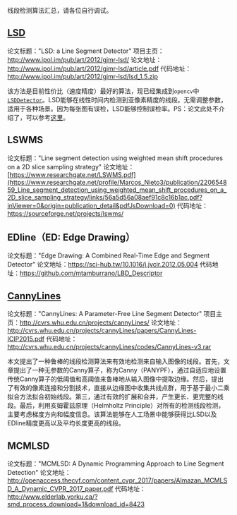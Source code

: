 线段检测算法汇总，请各位自行调试。

## [LSD](http://www.ipol.im/pub/art/2012/gjmr-lsd/)

论文标题："LSD: a Line Segment Detector"
项目主页：http://www.ipol.im/pub/art/2012/gjmr-lsd/
论文地址：http://www.ipol.im/pub/art/2012/gjmr-lsd/article.pdf
代码地址：http://www.ipol.im/pub/art/2012/gjmr-lsd/lsd_1.5.zip

该方法是目前性价比（速度精度）最好的算法，现已经集成到`opencv`中[`LSDDetector`](https://docs.opencv.org/master/d1/dbd/classcv_1_1line__descriptor_1_1LSDDetector.html)。LSD能够在线性时间内检测到亚像素精度的线段。无需调整参数，适用于各种场景。因为每张图有误检，LSD能够控制误检率。PS：论文此处不介绍了，可以参考[这里](https://blog.csdn.net/chishuideyu/article/details/78081643?locationNum=9&fps=1)。

## LSWMS

论文标题："Line segment detection using weighted mean shift procedures on a 2D slice sampling strategy"
论文地址：[https://www.researchgate.net/LSWMS.pdf](https://www.researchgate.net/profile/Marcos_Nieto3/publication/220654859_Line_segment_detection_using_weighted_mean_shift_procedures_on_a_2D_slice_sampling_strategy/links/56a5d56a08aef91c8c16b1ac.pdf?inViewer=0&origin=publication_detail&pdfJsDownload=0)
代码地址：https://sourceforge.net/projects/lswms/

## EDline（ED: Edge Drawing）
论文标题："Edge Drawing: A Combined Real-Time Edge and Segment Detector"
论文地址：https://sci-hub.tw/10.1016/j.jvcir.2012.05.004
代码地址：https://github.com/mtamburrano/LBD_Descriptor

## [CannyLines](http://cvrs.whu.edu.cn/projects/cannyLines/)

论文标题："CannyLines: A Parameter-Free Line Segment Detector"
项目主页：http://cvrs.whu.edu.cn/projects/cannyLines/
论文地址：http://cvrs.whu.edu.cn/projects/cannyLines/papers/CannyLines-ICIP2015.pdf
代码地址：http://cvrs.whu.edu.cn/projects/cannyLines/codes/CannyLines-v3.rar

本文提出了一种鲁棒的线段检测算法来有效地检测来自输入图像的线段。首先，文章提出了一种无参数的Canny算子，称为Canny（PANYPF），通过自适应地设置传统Canny算子的低阈值和高阈值来鲁棒地从输入图像中提取边缘。然后，提出了有效的像素连接和分割技术，直接从边缘图中收集共线点群，用于基于最小二乘拟合方法拟合初始线段。第三，通过有效的扩展和合并，产生更长、更完整的线段。最后，利用亥姆霍兹原理（Helmholtz Principle）对所有的检测线段检测，主要考虑梯度方向和幅度信息。该算法能够在人工场景中能够获得比LSD以及EDline精度更高以及平均长度更高的线段。

## MCMLSD

论文标题："MCMLSD: A Dynamic Programming Approach to Line Segment Detection"
论文地址：http://openaccess.thecvf.com/content_cvpr_2017/papers/Almazan_MCMLSD_A_Dynamic_CVPR_2017_paper.pdf
代码地址：http://www.elderlab.yorku.ca/?smd_process_download=1&download_id=8423
